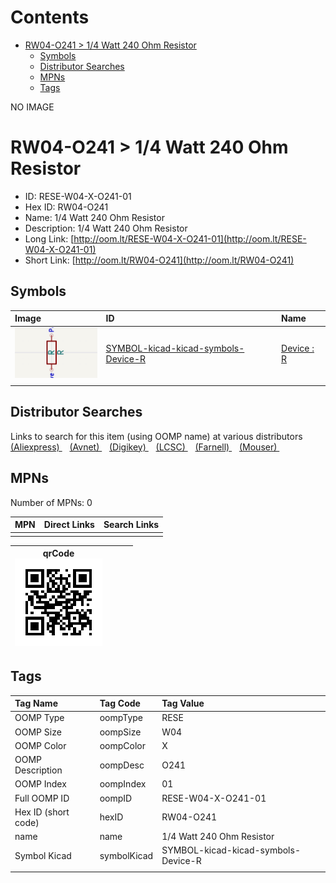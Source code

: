 



Contents
========

* [RW04-O241 > 1/4 Watt 240 Ohm Resistor](#rw04-o241--14-watt-240-ohm-resistor)
	* [Symbols](#symbols)
	* [Distributor Searches](#distributor-searches)
	* [MPNs](#mpns)
	* [Tags](#tags)
  
NO IMAGE  
# RW04-O241 > 1/4 Watt 240 Ohm Resistor

- ID: RESE-W04-X-O241-01
- Hex ID: RW04-O241
- Name: 1/4 Watt 240 Ohm Resistor
- Description: 1/4 Watt 240 Ohm Resistor
- Long Link: [http://oom.lt/RESE-W04-X-O241-01](http://oom.lt/RESE-W04-X-O241-01)
- Short Link: [http://oom.lt/RW04-O241](http://oom.lt/RW04-O241)

## Symbols
  

|Image|ID|Name|
| :--- | :--- | :--- |
|[![](https://raw.githubusercontent.com/oomlout/oomlout_OOMP_eda_V2/main/SYMBOL/kicad/kicad-symbols/Device/R/image_140.png)](https://github.com/oomlout/oomlout_OOMP_eda_V2/tree/main/SYMBOL/kicad/kicad-symbols/Device/R/)|[SYMBOL-kicad-kicad-symbols-Device-R](https://github.com/oomlout/oomlout_OOMP_eda_V2/tree/main/SYMBOL/kicad/kicad-symbols/Device/R/)|[Device : R](https://github.com/oomlout/oomlout_OOMP_eda_V2/tree/main/SYMBOL/kicad/kicad-symbols/Device/R/)|
||||

## Distributor Searches
  
Links to search for this item (using OOMP name) at various distributors  
[(Aliexpress) ](https://www.aliexpress.com/wholesale?SearchText=11171/4+Watt+240+Ohm+Resistor)&nbsp;&nbsp;&nbsp;[(Avnet) ](https://www.avnet.com/shop/us/search/1/4+Watt+240+Ohm+Resistor)&nbsp;&nbsp;&nbsp;[(Digikey) ](https://www.digikey.co.uk/en/products/result?s=1/4+Watt+240+Ohm+Resistor)&nbsp;&nbsp;&nbsp;[(LCSC) ](https://www.lcsc.com/search?q=1/4+Watt+240+Ohm+Resistor)&nbsp;&nbsp;&nbsp;[(Farnell) ](https://uk.farnell.com/search?st=1/4+Watt+240+Ohm+Resistor)&nbsp;&nbsp;&nbsp;[(Mouser) ](https://www.mouser.com/c/?q=1/4+Watt+240+Ohm+Resistor)&nbsp;&nbsp;&nbsp;
## MPNs
  
Number of MPNs: 0  

|MPN|Direct Links|Search Links|
| :--- | :--- | :--- |
||||
  

|qrCode<br>[![](https://raw.githubusercontent.com/oomlout/oomlout_OOMP_parts_V2/main/RESE/W04/X/O241/01/qrCode_140.png)](https://github.com/oomlout/oomlout_OOMP_parts_V2/tree/main/RESE/W04/X/O241/01/qrCode.png)||||
| :---: | :---: | :---: | :---: |

## Tags
  

|Tag Name|Tag Code|Tag Value|
| :--- | :--- | :--- |
|OOMP Type|oompType|RESE|
|OOMP Size|oompSize|W04|
|OOMP Color|oompColor|X|
|OOMP Description|oompDesc|O241|
|OOMP Index|oompIndex|01|
|Full OOMP ID|oompID|RESE-W04-X-O241-01|
|Hex ID (short code)|hexID|RW04-O241|
|name|name|1/4 Watt 240 Ohm Resistor|
|Symbol Kicad|symbolKicad|SYMBOL-kicad-kicad-symbols-Device-R|
||||
